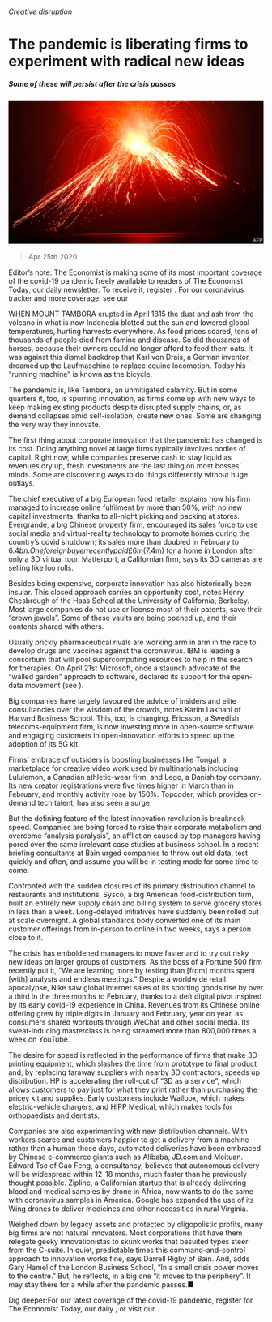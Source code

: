###### Creative disruption

# The pandemic is liberating firms to experiment with radical new ideas 

##### Some of these will persist after the crisis passes 

![image](images/20200425_WBP001_0.jpg) 

> Apr 25th 2020 

Editor’s note: The Economist is making some of its most important coverage of the covid-19 pandemic freely available to readers of The Economist Today, our daily newsletter. To receive it, register . For our coronavirus tracker and more coverage, see our 

WHEN MOUNT TAMBORA erupted in April 1815 the dust and ash from the volcano in what is now Indonesia blotted out the sun and lowered global temperatures, hurting harvests everywhere. As food prices soared, tens of thousands of people died from famine and disease. So did thousands of horses, because their owners could no longer afford to feed them oats. It was against this dismal backdrop that Karl von Drais, a German inventor, dreamed up the Laufmaschine to replace equine locomotion. Today his “running machine” is known as the bicycle.

The pandemic is, like Tambora, an unmitigated calamity. But in some quarters it, too, is spurring innovation, as firms come up with new ways to keep making existing products despite disrupted supply chains, or, as demand collapses amid self-isolation, create new ones. Some are changing the very way they innovate.


The first thing about corporate innovation that the pandemic has changed is its cost. Doing anything novel at large firms typically involves oodles of capital. Right now, while companies preserve cash to stay liquid as revenues dry up, fresh investments are the last thing on most bosses’ minds. Some are discovering ways to do things differently without huge outlays.

The chief executive of a big European food retailer explains how his firm managed to increase online fulfilment by more than 50%, with no new capital investments, thanks to all-night picking and packing at stores. Evergrande, a big Chinese property firm, encouraged its sales force to use social media and virtual-reality technology to promote homes during the country’s covid shutdown; its sales more than doubled in February to $6.4bn. One foreign buyer recently paid £6m ($7.4m) for a home in London after only a 3D virtual tour. Matterport, a Californian firm, says its 3D cameras are selling like loo rolls.

Besides being expensive, corporate innovation has also historically been insular. This closed approach carries an opportunity cost, notes Henry Chesbrough of the Haas School at the University of California, Berkeley. Most large companies do not use or license most of their patents, save their “crown jewels”. Some of these vaults are being opened up, and their contents shared with others.

Usually prickly pharmaceutical rivals are working arm in arm in the race to develop drugs and vaccines against the coronavirus. IBM is leading a consortium that will pool supercomputing resources to help in the search for therapies. On April 21st Microsoft, once a staunch advocate of the “walled garden” approach to software, declared its support for the open-data movement (see ).

Big companies have largely favoured the advice of insiders and elite consultancies over the wisdom of the crowds, notes Karim Lakhani of Harvard Business School. This, too, is changing. Ericsson, a Swedish telecoms-equipment firm, is now investing more in open-source software and engaging customers in open-innovation efforts to speed up the adoption of its 5G kit.

Firms’ embrace of outsiders is boosting businesses like Tongal, a marketplace for creative video work used by multinationals including Lululemon, a Canadian athletic-wear firm, and Lego, a Danish toy company. Its new creator registrations were five times higher in March than in February, and monthly activity rose by 150%. Topcoder, which provides on-demand tech talent, has also seen a surge.

But the defining feature of the latest innovation revolution is breakneck speed. Companies are being forced to raise their corporate metabolism and overcome “analysis paralysis”, an affliction caused by top managers having pored over the same irrelevant case studies at business school. In a recent briefing consultants at Bain urged companies to throw out old data, test quickly and often, and assume you will be in testing mode for some time to come.

Confronted with the sudden closures of its primary distribution channel to restaurants and institutions, Sysco, a big American food-distribution firm, built an entirely new supply chain and billing system to serve grocery stores in less than a week. Long-delayed initiatives have suddenly been rolled out at scale overnight. A global standards body converted one of its main customer offerings from in-person to online in two weeks, says a person close to it.

The crisis has emboldened managers to move faster and to try out risky new ideas on larger groups of customers. As the boss of a Fortune 500 firm recently put it, “We are learning more by testing than [from] months spent [with] analysts and endless meetings.” Despite a worldwide retail apocalypse, Nike saw global internet sales of its sporting goods rise by over a third in the three months to February, thanks to a deft digital pivot inspired by its early covid-19 experience in China. Revenues from its Chinese online offering grew by triple digits in January and February, year on year, as consumers shared workouts through WeChat and other social media. Its sweat-inducing masterclass is being streamed more than 800,000 times a week on YouTube.

The desire for speed is reflected in the performance of firms that make 3D-printing equipment, which slashes the time from prototype to final product and, by replacing faraway suppliers with nearby 3D contractors, speeds up distribution. HP is accelerating the roll-out of “3D as a service”, which allows customers to pay just for what they print rather than purchasing the pricey kit and supplies. Early customers include Wallbox, which makes electric-vehicle chargers, and HIPP Medical, which makes tools for orthopaedists and dentists.

Companies are also experimenting with new distribution channels. With workers scarce and customers happier to get a delivery from a machine rather than a human these days, automated deliveries have been embraced by Chinese e-commerce giants such as Alibaba, JD.com and Meituan. Edward Tse of Gao Feng, a consultancy, believes that autonomous delivery will be widespread within 12-18 months, much faster than he previously thought possible. Zipline, a Californian startup that is already delivering blood and medical samples by drone in Africa, now wants to do the same with coronavirus samples in America. Google has expanded the use of its Wing drones to deliver medicines and other necessities in rural Virginia.

Weighed down by legacy assets and protected by oligopolistic profits, many big firms are not natural innovators. Most corporations that have them relegate geeky innovationistas to skunk works that besuited types steer from the C-suite. In quiet, predictable times this command-and-control approach to innovation works fine, says Darrell Rigby of Bain. And, adds Gary Hamel of the London Business School, “In a small crisis power moves to the centre.” But, he reflects, in a big one “it moves to the periphery”. It may stay there for a while after the pandemic passes.■

Dig deeper:For our latest coverage of the covid-19 pandemic, register for The Economist Today, our daily , or visit our 


